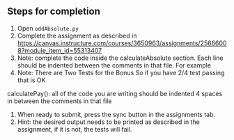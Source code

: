 
## Steps for completion

1. Open `oddAbsolute.py`
1. Complete the assignment as described in https://canvas.instructure.com/courses/3650963/assignments/25666008?module_item_id=55313407
3. Note: complete the code inside the calculateAbsolute section.  Each line should be indented between the comments in that file.  For example
4. Note: There are Two Tests for the Bonus So if you have 2/4 test passing that is OK

calculatePay():
    all of the
    code you are writing
    should be indented 4 spaces
    in between the comments in that file

1. When ready to submit, press the sync button in the assignments tab.
1.  Hint: the desired output needs to be printed as described in the assignment, if it is not, the tests will fail.
